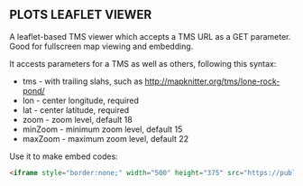## PLOTS LEAFLET VIEWER

A leaflet-based TMS viewer which accepts a TMS URL as a GET parameter. Good for fullscreen map viewing and embedding.

It accests parameters for a TMS as well as others, following this syntax:

* tms - with trailing slahs, such as http://mapknitter.org/tms/lone-rock-pond/
* lon - center longitude, required
* lat - center latitude, required
* zoom - zoom level, default 18
* minZoom - minimum zoom level, default 15
* maxZoom - maximum zoom level, default 22

Use it to make embed codes:

```html
<iframe style="border:none;" width="500" height="375" src="https://publiclab.github.io/plots-leaflet-viewer/?tms=http://mapknitter.org/tms/lone-rock-pond/&amp;lon=-73.0733&amp;lat=43.96055&amp;zoom=18"></iframe>
```
